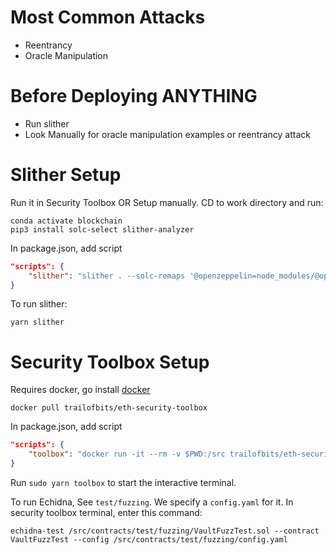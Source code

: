 # Most Common Attacks
- Reentrancy
- Oracle Manipulation

# Before Deploying ANYTHING
- Run slither
- Look Manually for oracle manipulation examples or reentrancy attack


# Slither Setup
Run it in Security Toolbox OR Setup manually.
CD to work directory and run:
```shell
conda activate blockchain
pip3 install solc-select slither-analyzer
```

In package.json, add script
```json
"scripts": {
    "slither": "slither . --solc-remaps '@openzeppelin=node_modules/@openzeppelin @chainlink=node_modules/@chainlink' --exclude naming-convention,external-function,low-level-calls"
}
```

To run slither:
```shell
yarn slither
```

# Security Toolbox Setup
Requires docker, go install [docker](https://docs.docker.com/engine/install/ubuntu/)

```shell
docker pull trailofbits/eth-security-toolbox
```

In package.json, add script
```json
"scripts": {
    "toolbox": "docker run -it --rm -v $PWD:/src trailofbits/eth-security-toolbox"
}
```

Run `sudo yarn toolbox` to start the interactive terminal.

To run Echidna, See `test/fuzzing`. We specify a `config.yaml` for it. In security toolbox terminal, enter this command:
```shell
echidna-test /src/contracts/test/fuzzing/VaultFuzzTest.sol --contract VaultFuzzTest --config /src/contracts/test/fuzzing/config.yaml
```
